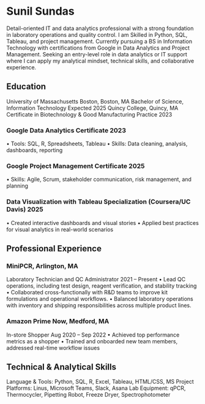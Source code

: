# Sunil Sundas
Detail-oriented IT and data analytics professional with a strong foundation in laboratory operations and quality control. I am Skilled in Python, SQL, Tableau, and project management. Currently pursuing a BS in Information Technology with certifications from Google in Data Analytics and Project Management. Seeking an entry-level role in data analytics or IT support where I can apply my analytical mindset, technical skills, and collaborative experience.
## Education
University of Massachusetts Boston, Boston, MA
Bachelor of Science, Information Technology                                                                             Expected 2025
Quincy College, Quincy, MA
Certificate in Biotechnology & Good Manufacturing Practice                                                                           2023
### Google Data Analytics Certificate                                                                                                                2023
•	Tools: SQL, R, Spreadsheets, Tableau
•	Skills: Data cleaning, analysis, dashboards, reporting
### Google Project Management Certificate                                                                                                       2025
•	Skills: Agile, Scrum, stakeholder communication, risk management, and planning
### Data Visualization with Tableau Specialization (Coursera/UC Davis)                                                        2025
•	Created interactive dashboards and visual stories
•	Applied best practices for visual analytics in real-world scenarios
## Professional Experience
### MiniPCR, Arlington, MA
Laboratory Technician and QC Administrator                                                                                   2021 – Present
•	Lead QC operations, including test design, reagent verification, and stability tracking
•	Collaborated cross-functionally with R&D teams to improve kit formulations and operational workflows.
•	Balanced laboratory operations with inventory and shipping responsibilities across multiple product lines.
### Amazon Prime Now, Medford, MA
In-store Shopper                                                                                                                     Aug 2020 – Sep 2022
•	Achieved top performance metrics as a shopper
•	Trained and onboarded new team members, addressed real-time workflow issues
## Technical & Analytical Skills
Language & Tools: Python, SQL, R, Excel, Tableau, HTML/CSS, MS Project
Platforms: Linus, Microsoft Teams, Slack, Asana
Lab Equipment: qPCR, Thermocycler, Pipetting Robot, Freeze Dryer, Spectrophotometer

